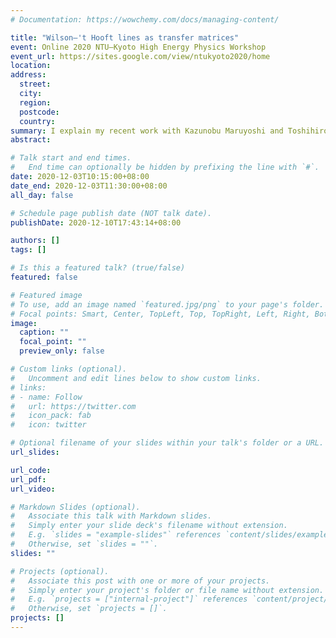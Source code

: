 ```yaml
---
# Documentation: https://wowchemy.com/docs/managing-content/

title: "Wilson–'t Hooft lines as transfer matrices"
event: Online 2020 NTU–Kyoto High Energy Physics Workshop
event_url: https://sites.google.com/view/ntukyoto2020/home
location:
address:
  street:
  city:
  region:
  postcode:
  country:
summary: I explain my recent work with Kazunobu Maruyoshi and Toshihiro Ota.
abstract:

# Talk start and end times.
#   End time can optionally be hidden by prefixing the line with `#`.
date: 2020-12-03T10:15:00+08:00
date_end: 2020-12-03T11:30:00+08:00
all_day: false

# Schedule page publish date (NOT talk date).
publishDate: 2020-12-10T17:43:14+08:00

authors: []
tags: []

# Is this a featured talk? (true/false)
featured: false

# Featured image
# To use, add an image named `featured.jpg/png` to your page's folder. 
# Focal points: Smart, Center, TopLeft, Top, TopRight, Left, Right, BottomLeft, Bottom, BottomRight.
image:
  caption: ""
  focal_point: ""
  preview_only: false

# Custom links (optional).
#   Uncomment and edit lines below to show custom links.
# links:
# - name: Follow
#   url: https://twitter.com
#   icon_pack: fab
#   icon: twitter

# Optional filename of your slides within your talk's folder or a URL.
url_slides:

url_code:
url_pdf:
url_video:

# Markdown Slides (optional).
#   Associate this talk with Markdown slides.
#   Simply enter your slide deck's filename without extension.
#   E.g. `slides = "example-slides"` references `content/slides/example-slides.md`.
#   Otherwise, set `slides = ""`.
slides: ""

# Projects (optional).
#   Associate this post with one or more of your projects.
#   Simply enter your project's folder or file name without extension.
#   E.g. `projects = ["internal-project"]` references `content/project/deep-learning/index.md`.
#   Otherwise, set `projects = []`.
projects: []
---
```

